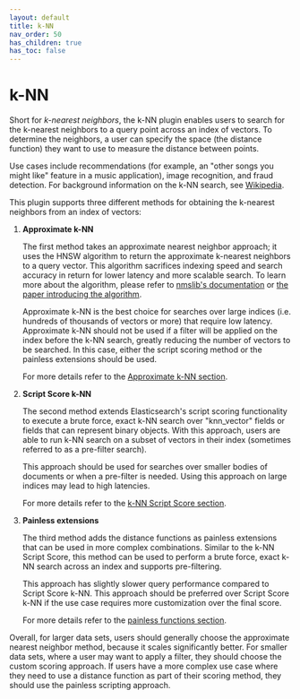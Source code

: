 ```yaml
---
layout: default
title: k-NN
nav_order: 50
has_children: true
has_toc: false
---
```


# k-NN

Short for *k-nearest neighbors*, the k-NN plugin enables users to search for the k-nearest neighbors to a query point across an index of vectors. To determine the neighbors, a user can specify the space (the distance function) they want to use to measure the distance between points.

Use cases include recommendations (for example, an "other songs you might like" feature in a music application), image recognition, and fraud detection. For background information on the k-NN search, see [Wikipedia](https://en.wikipedia.org/wiki/Nearest_neighbor_search).

This plugin supports three different methods for obtaining the k-nearest neighbors from an index of vectors:
 
1. **Approximate k-NN**

    The first method takes an approximate nearest neighbor approach; it uses the HNSW algorithm to return the approximate k-nearest neighbors to a query vector. This algorithm sacrifices indexing speed and search accuracy in return for lower latency and more scalable search. To learn more about the algorithm, please refer to [nmslib's documentation](https://github.com/nmslib/nmslib/) or [the paper introducing the algorithm](https://arxiv.org/abs/1603.09320). 

    Approximate k-NN is the best choice for searches over large indices (i.e. hundreds of thousands of vectors or more) that require low latency. Approximate k-NN should not be used if a filter will be applied on the index before the k-NN search, greatly reducing the number of vectors to be searched. In this case, either the script scoring method or the painless extensions should be used.

    For more details refer to the [Approximate k-NN section](approximate-knn).

2. **Script Score k-NN**

    The second method extends Elasticsearch's script scoring functionality to execute a brute force, exact k-NN search over "knn_vector" fields or fields that can represent binary objects. With this approach, users are able to run k-NN search on a subset of vectors in their index (sometimes referred to as a pre-filter search).

    This approach should be used for searches over smaller bodies of documents or when a pre-filter is needed. Using this approach on large indices may lead to high latencies.

    For more details refer to the [k-NN Script Score section](knn-score-script).

3. **Painless extensions**

    The third method adds the distance functions as painless extensions that can be used in more complex combinations. Similar to the k-NN Script Score, this method can be used to perform a brute force, exact k-NN search across an index and supports pre-filtering.

    This approach has slightly slower query performance compared to Script Score k-NN. This approach should be preferred over Script Score k-NN if the use case requires more customization over the final score.

    For more details refer to the [painless functions section](painless-functions).


Overall, for larger data sets, users should generally choose the approximate nearest neighbor method, because it scales significantly better. For smaller data sets, where a user may want to apply a filter, they should choose the custom scoring approach. If users have a more complex use case where they need to use a distance function as part of their scoring method, they should use the painless scripting approach. 
